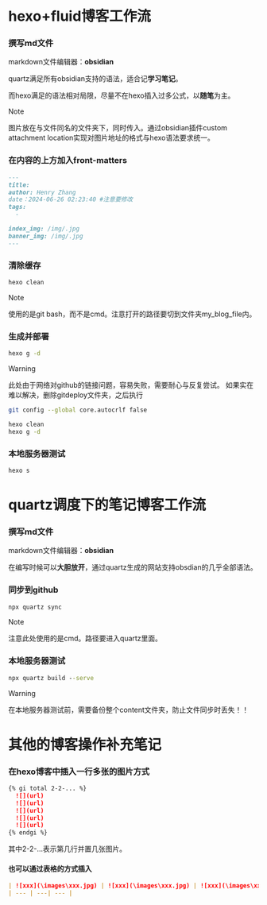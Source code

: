 
# hexo+fluid博客工作流

### 撰写md文件
markdown文件编辑器：**obsidian**

quartz满足所有obsidian支持的语法，适合记**学习笔记**。

而hexo满足的语法相对局限，尽量不在hexo插入过多公式，以**随笔**为主。

>[!Note]
>图片放在与文件同名的文件夹下，同时传入。通过obsidian插件custom attachment location实现对图片地址的格式与hexo语法要求统一。
### 在内容的上方加入front-matters
```markdown
---
title: 
author: Henry Zhang
date：2024-06-26 02:23:40 #注意要修改
tags:
  - 

index_img: /img/.jpg
banner_img: /img/.jpg
---
```
### 清除缓存
```bash
hexo clean
```

>[!Note]
>使用的是git bash，而不是cmd。注意打开的路径要切到文件夹my_blog_file内。
### 生成并部署
```bash
hexo g -d
```

>[!warning]
>此处由于网络对github的链接问题，容易失败，需要耐心与反复尝试。
>如果实在难以解决，删除gitdeploy文件夹，之后执行
>```bash
>git config --global core.autocrlf false
>
>hexo clean
>hexo g -d

### 本地服务器测试
```bash
hexo s
```



# quartz调度下的笔记博客工作流
### 撰写md文件
markdown文件编辑器：**obsidian**

在编写时候可以**大胆放开**，通过quartz生成的网站支持obsdian的几乎全部语法。
### 同步到github
```cmd
npx quartz sync
```

>[!Note]
>注意此处使用的是cmd。路径要进入quartz里面。
### 本地服务器测试
```cmd
npx quartz build --serve
```

>[!warning]
>在本地服务器测试前，需要备份整个content文件夹，防止文件同步时丢失！！

# 其他的博客操作补充笔记

### 在hexo博客中插入一行多张的图片方式
```markdown
{% gi total 2-2-... %}
  ![](url)
  ![](url)
  ![](url)
  ![](url)
  ![](url)
{% endgi %}
```
其中2-2-...表示第几行并置几张图片。
#### 也可以通过表格的方式插入
```markdown
| ![xxx](\images\xxx.jpg) | ![xxx](\images\xxx.jpg) | ![xxx](\images\xxx.jpg) |
| --- | ---| --- |
```
